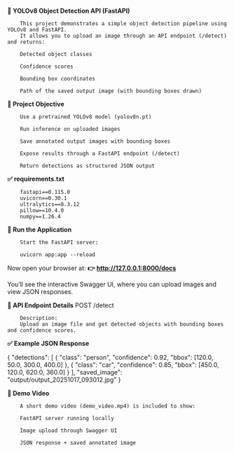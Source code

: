 **🧠 YOLOv8 Object Detection API (FastAPI)**

        This project demonstrates a simple object detection pipeline using YOLOv8 and FastAPI.
        It allows you to upload an image through an API endpoint (/detect) and returns:
        
        Detected object classes
        
        Confidence scores
        
        Bounding box coordinates
        
        Path of the saved output image (with bounding boxes drawn)

**🎯 Project Objective**

        Use a pretrained YOLOv8 model (yolov8n.pt)
        
        Run inference on uploaded images
        
        Save annotated output images with bounding boxes
        
        Expose results through a FastAPI endpoint (/detect)

        Return detections as structured JSON output


**✅ requirements.txt**

        fastapi==0.115.0
        uvicorn==0.30.1
        ultralytics==8.3.12
        pillow==10.4.0
        numpy==1.26.4

**🚀 Run the Application**

        Start the FastAPI server:

        uvicorn app:app --reload

Now open your browser at:
**👉 http://127.0.0.1:8000/docs**

You’ll see the interactive Swagger UI, where you can upload images and view JSON responses.

**🧠 API Endpoint Details**
        POST /detect
        
        Description:
        Upload an image file and get detected objects with bounding boxes and confidence scores.

**✅ Example JSON Response**

{
  "detections": [
    {
      "class": "person",
      "confidence": 0.92,
      "bbox": [120.0, 50.0, 300.0, 400.0]
    },
    {
      "class": "car",
      "confidence": 0.85,
      "bbox": [450.0, 120.0, 620.0, 360.0]
    }
  ],
  "saved_image": "output/output_20251017_093012.jpg"
}

**🎥 Demo Video**

        A short demo video (demo_video.mp4) is included to show:
        
        FastAPI server running locally
        
        Image upload through Swagger UI
        
        JSON response + saved annotated image
        
                
